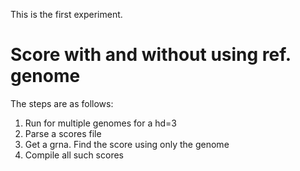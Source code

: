 This is the first experiment.

# Score with and without using ref. genome

The steps are as follows:

1. Run for multiple genomes for a hd=3
1. Parse a scores file
1. Get a grna. Find the score using only the genome
1. Compile all such scores
